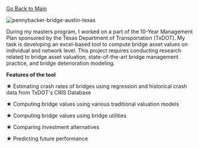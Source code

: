 [Go Back to Main](https://trinhshub.github.io/)

![pennybacker-bridge-austin-texas](https://user-images.githubusercontent.com/47671910/68841251-e4f88580-0689-11ea-97ea-3c8a87187418.jpg)

During my masters program, I worked on a part of the 10-Year Management Plan sponsored by the Texas Department of Transportation (TxDOT). My task is developing an excel-based tool to compute bridge asset values on individual and network level. This project requires conducting research related to bridge asset valuation, state-of-the-art bridge management practice, and bridge deterioration modeling. 

**Features of the tool**

 ★ Estimating crash rates of bridges using regression and historical crash data from TxDOT's CRIS Database
 
 ★ Computing bridge values using various traditional valuation models
 
 ★ Computing bridge values using bridge utilities
 
 ★ Comparing investment alternatives
 
 ★ Predicting future performance
